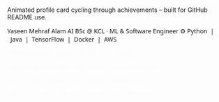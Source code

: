 <?xml version="1.0" encoding="UTF-8"?>
<svg  xmlns="http://www.w3.org/2000/svg"
      width="460" height="200" viewBox="0 0 460 200" role="img"
      aria-labelledby="title desc">
  <title id="title">Animated README card – Yaseen Mehraf Alam</title>
  <desc id="desc">
    Animated profile card cycling through achievements – built for GitHub README use.
  </desc>

  <!-- ----------  Styling & keyframes  ---------- -->
  <style>
    @keyframes slideFade {
      0%   { opacity:0; transform:translateY(10px); }
      10%  { opacity:1; transform:translateY(0);    }
      30%  { opacity:1; transform:translateY(0);    }
      40%  { opacity:0; transform:translateY(-10px);}
      100% { opacity:0; }
    }
    .achieve text {
      font: 600 13px/1.3 "Segoe UI", Ubuntu, sans-serif;
      fill:#f7f7f7;
      animation: slideFade 20s ease-in-out infinite;
    }
    text, tspan{ font-family:"Segoe UI", Ubuntu, sans-serif; }
  </style>

  <!-- ----------  Card background  ---------- -->
  <rect x="2" y="2" width="456" height="196" rx="16"
        fill="#0A192F" stroke="#64ffda" stroke-width="2"/>

  <!-- ----------  Static header section  ---------- -->
  <text x="30"  y="60"  font-size="28" font-weight="700" fill="#64ffda">
      Yaseen&nbsp;Mehraf&nbsp;Alam
  </text>

  <text x="32"  y="90"  font-size="15" fill="#8892B0">
    AI&nbsp;BSc&nbsp;@&nbsp;KCL&nbsp;·&nbsp;ML&nbsp;&amp;&nbsp;Software&nbsp;Engineer
  </text>

  <text x="30"  y="120" font-size="13" fill="#CCD6F6">
    ⚙️&nbsp;Python&nbsp;&nbsp;|&nbsp;&nbsp;Java&nbsp;&nbsp;|&nbsp;&nbsp;TensorFlow&nbsp;&nbsp;|&nbsp;&nbsp;Docker&nbsp;&nbsp;|&nbsp;&nbsp;AWS
  </text>

  <!-- ----------  Cycling achievements  ---------- -->
  <g class="achieve" style="animation-delay:0s"><text x="30" y="155">
    • Marshall Wace Scholar – £9.9 k merit award
  </text></g>

  <g class="achieve" style="animation-delay:5s"><text x="30" y="155">
    • Hyperloop Braking System Award ’24 – Global top prize
  </text></g>

  <g class="achieve" style="animation-delay:10s"><text x="30" y="155">
    • Rank 1/60 – Goldman Sachs trading sim (PnL top 3)
  </text></g>

  <g class="achieve" style="animation-delay:15s"><text x="30" y="155">
    • Built “Accessify” – React + FastAPI accessibility tool
  </text></g>

</svg>
